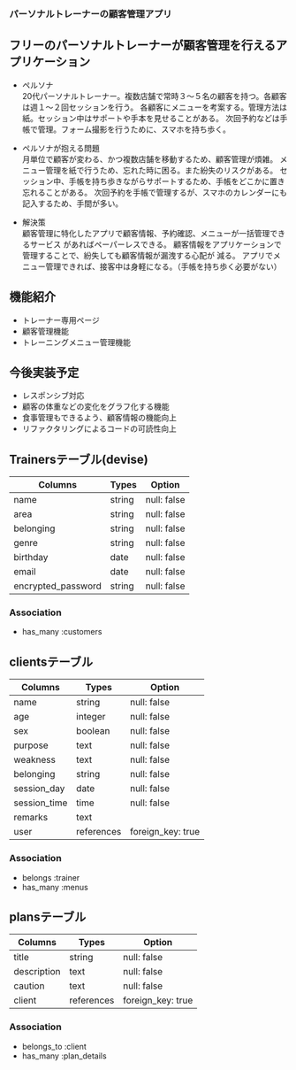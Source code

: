 ### パーソナルトレーナーの顧客管理アプリ
## フリーのパーソナルトレーナーが顧客管理を行えるアプリケーション
- ペルソナ  
  20代パーソナルトレーナー。複数店舗で常時３〜５名の顧客を持つ。各顧客は週１〜２回セッションを行う。
  各顧客にメニューを考案する。管理方法は紙。セッション中はサポートや手本を見せることがある。
  次回予約などは手帳で管理。フォーム撮影を行うために、スマホを持ち歩く。

- ペルソナが抱える問題  
  月単位で顧客が変わる、かつ複数店舗を移動するため、顧客管理が煩雑。
  メニュー管理を紙で行うため、忘れた時に困る。また紛失のリスクがある。
  セッション中、手帳を持ち歩きながらサポートするため、手帳をどこかに置き忘れることがある。
  次回予約を手帳で管理するが、スマホのカレンダーにも記入するため、手間が多い。

- 解決策  
  顧客管理に特化したアプリで顧客情報、予約確認、メニューが一括管理できるサービス があればペーパーレスできる。
  顧客情報をアプリケーションで管理することで、紛失しても顧客情報が漏洩する心配が 減る。
  アプリでメニュー管理できれば、接客中は身軽になる。（手帳を持ち歩く必要がない）

## 機能紹介
- トレーナー専用ページ
- 顧客管理機能
- トレーニングメニュー管理機能


## 今後実装予定
- レスポンシブ対応
- 顧客の体重などの変化をグラフ化する機能
- 食事管理もできるよう、顧客情報の機能向上
- リファクタリングによるコードの可読性向上

## Trainersテーブル(devise)

| Columns                   | Types          | Option                     |
| --------------------------|----------------| ---------------------------|
| name                      |   string       | null: false                |
| area                      |   string       | null: false                |
| belonging                 |   string       | null: false                |
| genre                     |   string       | null: false                |
| birthday                  |   date         | null: false                |
| email                     |   date         | null: false                |
| encrypted_password        |   string       | null: false                |

### Association
- has_many :customers

## clientsテーブル

| Columns             | Types          | Option                     |
| --------------------|----------------| ---------------------------|
| name                |   string       | null: false                |
| age                 |   integer      | null: false                |
| sex                 |   boolean      | null: false                |
| purpose             |   text         | null: false                |
| weakness            |   text         | null: false                |
| belonging           |   string       | null: false                |
| session_day         |   date         | null: false                |
| session_time        |   time         | null: false                |
| remarks             |   text         |                            |
| user                |   references   | foreign_key: true          |

### Association
- belongs :trainer
- has_many :menus


## plansテーブル

| Columns                   | Types          | Option                     |
| --------------------------|----------------| ---------------------------|
|  title                    |   string       | null: false                |
|  description              |   text         | null: false                |
|  caution                  |   text         | null: false                |
|  client                   |   references   | foreign_key: true          |

### Association
- belongs_to :client
- has_many :plan_details


